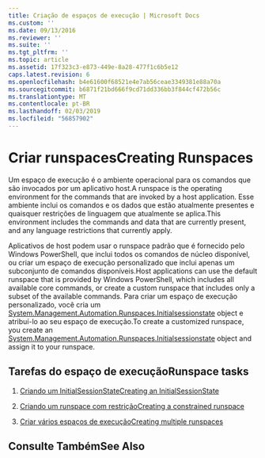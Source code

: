 ```yaml
---
title: Criação de espaços de execução | Microsoft Docs
ms.custom: ''
ms.date: 09/13/2016
ms.reviewer: ''
ms.suite: ''
ms.tgt_pltfrm: ''
ms.topic: article
ms.assetid: 17f323c3-e873-449e-8a28-477f1c6b5e12
caps.latest.revision: 6
ms.openlocfilehash: b4e61600f68521e4e7ab56ceae3349381e88a70a
ms.sourcegitcommit: b6871f21bd666f9cd71dd336bb3f844cf472b56c
ms.translationtype: MT
ms.contentlocale: pt-BR
ms.lasthandoff: 02/03/2019
ms.locfileid: "56857902"
---
```

# <a name="creating-runspaces"></a><span data-ttu-id="c29a3-102">Criar runspaces</span><span class="sxs-lookup"><span data-stu-id="c29a3-102">Creating Runspaces</span></span>

<span data-ttu-id="c29a3-103">Um espaço de execução é o ambiente operacional para os comandos que são invocados por um aplicativo host.</span><span class="sxs-lookup"><span data-stu-id="c29a3-103">A runspace is the operating environment for the commands that are invoked by a host application.</span></span> <span data-ttu-id="c29a3-104">Esse ambiente inclui os comandos e os dados que estão atualmente presentes e quaisquer restrições de linguagem que atualmente se aplica.</span><span class="sxs-lookup"><span data-stu-id="c29a3-104">This environment includes the commands and data that are currently present, and any language restrictions that currently apply.</span></span>

 <span data-ttu-id="c29a3-105">Aplicativos de host podem usar o runspace padrão que é fornecido pelo Windows PowerShell, que inclui todos os comandos de núcleo disponível, ou criar um espaço de execução personalizado que inclui apenas um subconjunto de comandos disponíveis.</span><span class="sxs-lookup"><span data-stu-id="c29a3-105">Host applications can use the default runspace that is provided by Windows PowerShell, which includes all available core commands, or create a custom runspace that includes only a subset of the available commands.</span></span> <span data-ttu-id="c29a3-106">Para criar um espaço de execução personalizado, você cria um [System.Management.Automation.Runspaces.Initialsessionstate](/dotnet/api/System.Management.Automation.Runspaces.InitialSessionState) object e atribuí-lo ao seu espaço de execução.</span><span class="sxs-lookup"><span data-stu-id="c29a3-106">To create a customized runspace, you create an [System.Management.Automation.Runspaces.Initialsessionstate](/dotnet/api/System.Management.Automation.Runspaces.InitialSessionState) object and assign it to your runspace.</span></span>

## <a name="runspace-tasks"></a><span data-ttu-id="c29a3-107">Tarefas do espaço de execução</span><span class="sxs-lookup"><span data-stu-id="c29a3-107">Runspace tasks</span></span>

1. [<span data-ttu-id="c29a3-108">Criando um InitialSessionState</span><span class="sxs-lookup"><span data-stu-id="c29a3-108">Creating an InitialSessionState</span></span>](./creating-an-initialsessionstate.md)

2. [<span data-ttu-id="c29a3-109">Criando um runspace com restrição</span><span class="sxs-lookup"><span data-stu-id="c29a3-109">Creating a constrained runspace</span></span>](./creating-a-constrained-runspace.md)

3. [<span data-ttu-id="c29a3-110">Criar vários espaços de execução</span><span class="sxs-lookup"><span data-stu-id="c29a3-110">Creating multiple runspaces</span></span>](./creating-multiple-runspaces.md)

## <a name="see-also"></a><span data-ttu-id="c29a3-111">Consulte Também</span><span class="sxs-lookup"><span data-stu-id="c29a3-111">See Also</span></span>
